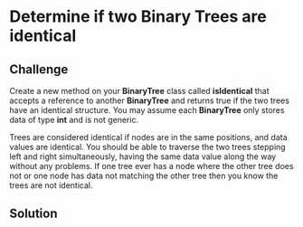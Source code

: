 # Determine if two Binary Trees are identical
<!-- Short summary or background information -->

## Challenge
Create a new method on your **BinaryTree** class called **isIdentical** that accepts a reference to another **BinaryTree** and returns true if the two trees have an identical structure. You may assume each **BinaryTree** only stores data of type **int** and is not generic.

Trees are considered identical if nodes are in the same positions, and data values are identical. You should be able to traverse the two trees stepping left and right simultaneously, having the same data value along the way without any problems. If one tree ever has a node where the other tree does not or one node has data not matching the other tree then you know the trees are not identical.
## Solution
<!-- Embedded whiteboard image -->